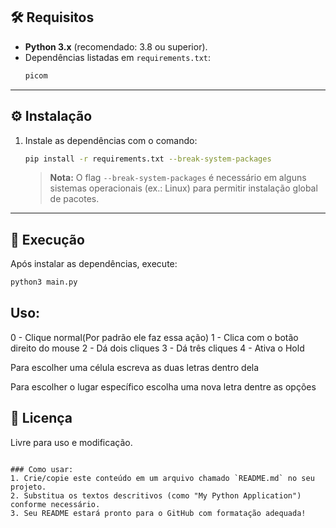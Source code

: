 ## 🛠️ Requisitos

- **Python 3.x** (recomendado: 3.8 ou superior).
- Dependências listadas em `requirements.txt`:
  ```txt
  picom
  ```

---

## ⚙️ Instalação

1. Instale as dependências com o comando:
   ```bash
   pip install -r requirements.txt --break-system-packages
   ```
   > **Nota:** O flag `--break-system-packages` é necessário em alguns sistemas operacionais (ex.: Linux) para permitir instalação global de pacotes.

---

## 🚀 Execução

Após instalar as dependências, execute:
```bash
python3 main.py
```

## Uso:

0 - Clique normal(Por padrão ele faz essa ação)
1 - Clica com o botão direito do mouse
2 - Dá dois cliques
3 - Dá três cliques
4 - Ativa o Hold

Para escolher uma célula escreva as duas letras dentro dela

Para escolher o lugar específico escolha uma nova letra dentre as opções

## 📝 Licença
Livre para uso e modificação.
```

### Como usar:
1. Crie/copie este conteúdo em um arquivo chamado `README.md` no seu projeto.
2. Substitua os textos descritivos (como "My Python Application") conforme necessário.
3. Seu README estará pronto para o GitHub com formatação adequada!
